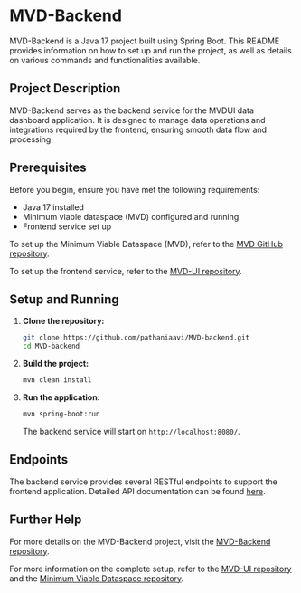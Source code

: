 # MVD-Backend

MVD-Backend is a Java 17 project built using Spring Boot. This README provides information on how to set up and run the project, as well as details on various commands and functionalities available.

## Project Description

MVD-Backend serves as the backend service for the MVDUI data dashboard application. It is designed to manage data operations and integrations required by the frontend, ensuring smooth data flow and processing.

## Prerequisites

Before you begin, ensure you have met the following requirements:

- Java 17 installed
- Minimum viable dataspace (MVD) configured and running
- Frontend service set up

To set up the Minimum Viable Dataspace (MVD), refer to the [MVD GitHub repository](https://github.com/eclipse-edc/MinimumViableDataspace).

To set up the frontend service, refer to the [MVD-UI repository](https://github.com/pathaniaavi/MVD-UI).

## Setup and Running

1. **Clone the repository:**

    ```bash
    git clone https://github.com/pathaniaavi/MVD-backend.git
    cd MVD-backend
    ```

2. **Build the project:**

    ```bash
    mvn clean install
    ```

3. **Run the application:**

    ```bash
    mvn spring-boot:run
    ```

    The backend service will start on `http://localhost:8080/`.

## Endpoints

The backend service provides several RESTful endpoints to support the frontend application. Detailed API documentation can be found [here](API_DOCUMENTATION_LINK).

## Further Help


For more details on the MVD-Backend project, visit the [MVD-Backend repository](https://github.com/pathaniaavi/MVD-backend).

For more information on the complete setup, refer to the [MVD-UI repository](https://github.com/pathaniaavi/MVD-UI) and the [Minimum Viable Dataspace repository](https://github.com/eclipse-edc/MinimumViableDataspace).
